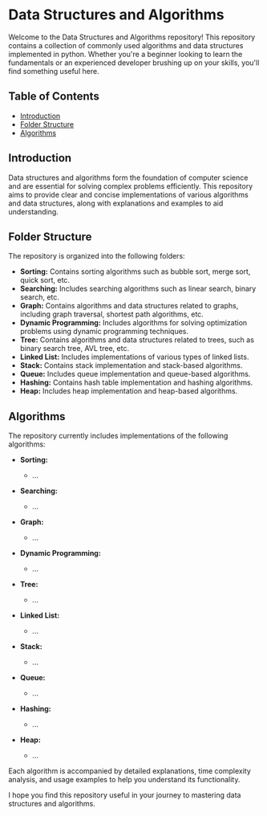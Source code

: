# Data Structures and Algorithms

Welcome to the Data Structures and Algorithms repository! This repository contains a collection of commonly used algorithms and data structures implemented in python. Whether you're a beginner looking to learn the fundamentals or an experienced developer brushing up on your skills, you'll find something useful here.

## Table of Contents

- [Introduction](#introduction)
- [Folder Structure](#folder-structure)
- [Algorithms](#algorithms)

## Introduction

Data structures and algorithms form the foundation of computer science and are essential for solving complex problems efficiently. This repository aims to provide clear and concise implementations of various algorithms and data structures, along with explanations and examples to aid understanding.

## Folder Structure

The repository is organized into the following folders:

- **Sorting:** Contains sorting algorithms such as bubble sort, merge sort, quick sort, etc.
- **Searching:** Includes searching algorithms such as linear search, binary search, etc.
- **Graph:** Contains algorithms and data structures related to graphs, including graph traversal, shortest path algorithms, etc.
- **Dynamic Programming:** Includes algorithms for solving optimization problems using dynamic programming techniques.
- **Tree:** Contains algorithms and data structures related to trees, such as binary search tree, AVL tree, etc.
- **Linked List:** Includes implementations of various types of linked lists.
- **Stack:** Contains stack implementation and stack-based algorithms.
- **Queue:** Includes queue implementation and queue-based algorithms.
- **Hashing:** Contains hash table implementation and hashing algorithms.
- **Heap:** Includes heap implementation and heap-based algorithms.

## Algorithms

The repository currently includes implementations of the following algorithms:

- **Sorting:**
  - ...

- **Searching:**
  - ...

- **Graph:**
  - ...

- **Dynamic Programming:**
  - ...

- **Tree:**
  - ...

- **Linked List:**
  - ...

- **Stack:**
  - ...

- **Queue:**
  - ...

- **Hashing:**
  - ...

- **Heap:**
  - ...

Each algorithm is accompanied by detailed explanations, time complexity analysis, and usage examples to help you understand its functionality.

I hope you find this repository useful in your journey to mastering data structures and algorithms.

